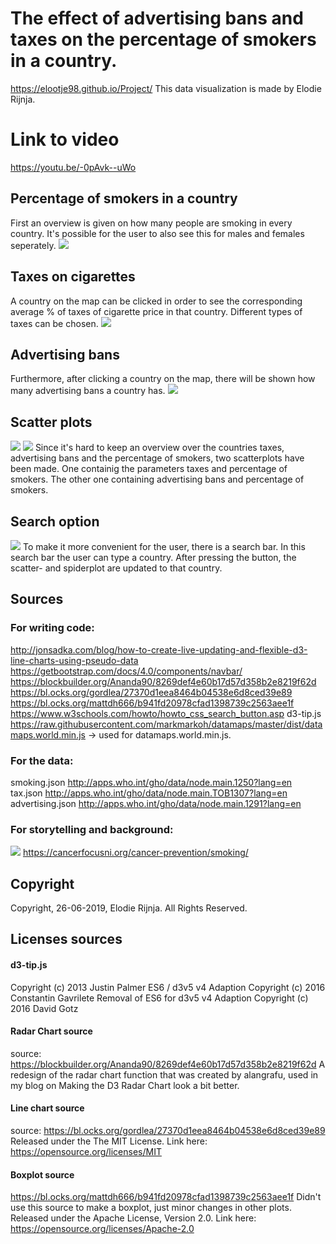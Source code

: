 # The effect of advertising bans and taxes on the percentage of smokers in a country.
https://elootje98.github.io/Project/
This data visualization is made by Elodie Rijnja.

# Link to video
https://youtu.be/-0pAvk--uWo

## Percentage of smokers in a country
First an overview is given on how many people are smoking in every country.
It's possible for the user to also see this for males and females seperately.
![](docs/map.png)

## Taxes on cigarettes
A country on the map can be clicked in order to see the corresponding average
% of taxes of cigarette price in that country. Different types of taxes can be
chosen.
![](docs/tax.png)

## Advertising bans
Furthermore, after clicking a country on the map, there will be shown how many
advertising bans a country has.
![](docs/add.png)

## Scatter plots
![](docs/scatter.png)
![](docs/scatter2.png)
Since it's hard to keep an overview over the countries taxes, advertising bans
and the percentage of smokers, two scatterplots have been made. One containig the
parameters taxes and percentage of smokers. The other one containing advertising
bans and percentage of smokers.

## Search option
![](docs/search.png)
To make it more convenient for the user, there is a search bar. In this search
bar the user can type a country. After pressing the button, the scatter- and
spiderplot are updated to that country.

## Sources
### For writing code:
http://jonsadka.com/blog/how-to-create-live-updating-and-flexible-d3-line-charts-using-pseudo-data
https://getbootstrap.com/docs/4.0/components/navbar/
https://blockbuilder.org/Ananda90/8269def4e60b17d57d358b2e8219f62d
https://bl.ocks.org/gordlea/27370d1eea8464b04538e6d8ced39e89
https://bl.ocks.org/mattdh666/b941fd20978cfad1398739c2563aee1f
https://www.w3schools.com/howto/howto_css_search_button.asp
d3-tip.js
https://raw.githubusercontent.com/markmarkoh/datamaps/master/dist/datamaps.world.min.js
-> used for datamaps.world.min.js.

### For the data:
smoking.json
http://apps.who.int/gho/data/node.main.1250?lang=en
tax.json
http://apps.who.int/gho/data/node.main.TOB1307?lang=en
advertising.json
http://apps.who.int/gho/data/node.main.1291?lang=en

### For storytelling and background:
![](docs/smoking.png)
https://cancerfocusni.org/cancer-prevention/smoking/

## Copyright
Copyright, 26-06-2019, Elodie Rijnja. All Rights Reserved.

## Licenses sources

#### d3-tip.js
Copyright (c) 2013 Justin Palmer
ES6 / d3v5 v4 Adaption Copyright (c) 2016 Constantin Gavrilete
Removal of ES6 for d3v5 v4 Adaption Copyright (c) 2016 David Gotz

#### Radar Chart source
source: https://blockbuilder.org/Ananda90/8269def4e60b17d57d358b2e8219f62d
A redesign of the radar chart function that was created by alangrafu,
used in my blog on Making the D3 Radar Chart look a bit better.

#### Line chart source
source: https://bl.ocks.org/gordlea/27370d1eea8464b04538e6d8ced39e89
Released under the The MIT License. Link here:
https://opensource.org/licenses/MIT

#### Boxplot source
https://bl.ocks.org/mattdh666/b941fd20978cfad1398739c2563aee1f
Didn't use this source to make a boxplot, just minor changes in other plots.
Released under the Apache License, Version 2.0. Link here:
https://opensource.org/licenses/Apache-2.0
